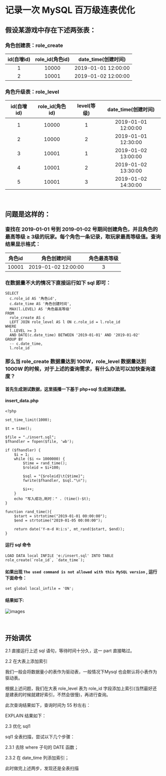 # 记录一次 MySQL 百万级连表优化​

## 假设某游戏中存在下述两张表：

### 角色创建表：role_create

| id(自增id) | role_id(角色id) | date_time(创建时间) |
| :-------: | :-------------: | :----------------: |
| 1 | 10000 | 2019-01-01 12:00:00 |
| 2 | 10001 | 2019-01-02 12:00:00 |

### 角色升级表：role_level

| id(自增id) | role_id(角色id) | level(等级) | date_time(创建时间) |
| :-------: | :-------------: | :--------: | :---: |
| 1 | 10000 | 1 | 2019-01-01 12:00:00 |
| 2 | 10000 | 2 | 2019-01-01 12:30:00 |
| 3 | 10001 | 1 | 2019-01-02 13:00:00 |
| 4 | 10001 | 2 | 2019-01-02 13:30:00 |
| 5 | 10001 | 3 | 2019-01-02 14:30:00 |

&emsp;

## 问题是这样的：
### 查找在 2019-01-01 号到 2019-01-02 号期间创建角色，并且角色的最高等级 ≥ 3级的玩家。每个角色一条记录，取玩家最高等级值。查询结果显示格式：

| 角色id | 角色创建时间 | 角色最高等级
| :---: | :---: | :---: |
| 10001 | 2019-01-02 12:00:00 | 3

### 在数据量不大的情况下直接运行如下 sql 即可：
```
SELECT 
  c.role_id AS '角色id',
  c.date_time AS '角色创建时间',
  MAX(l.LEVEL) AS '角色最高等级'
FROM
  role_create AS c
  LEFT JOIN role_level AS l ON c.role_id = l.role_id
WHERE
  l.LEVEL >= 3
  AND DATE(c.date_time) BETWEEN '2019-01-01' AND '2019-01-02'
GROUP BY
  -- c.date_time,
  l.role_id
```

### 那么当 role_create 数据量达到 100W，role_level 数据量达到 1000W 的时候，对于上述的查询需求，有什么办法可以加快查询速度？

#### 首先生成测试数据，这里插播一下基于 php+sql 生成测试数据。
#### insert_data.php
```
<?php

set_time_limit(1000);

$t = time();

$file = "./insert.sql";
$fhandler = fopen($file, 'wb');

if ($fhandler) {
	$i = 1;
	while ($i <= 1000000) {
		$time = rand_time();
		$roleid = $i+100;

		$sql = "{$roleid}\t{$time}";
    	fwrite($fhandler, $sql."\n");

		$i++;
	}
	echo "写入成功,耗时：" . (time()-$t);
}

function rand_time(){
	$start = strtotime("2019-01-01 00:00:00");
	$end = strtotime("2019-01-05 00:00:00");

	return date('Y-m-d H:i:s', mt_rand($start, $end));
}
```
#### 运行 sql 命令
```
LOAD DATA local INFILE 'e:/insert.sql' INTO TABLE role_create(`role_id`, `date_time`);
```
#### 如果出现 `The used command is not allowed with this MySQL version` , 运行下面命令：
```
set global local_infile = 'ON';
```
#### 结果如下:
![images](https://github.com/TomatoZ7/notes-of-tz/blob/master/images/sql_optimize_count.jpg)

&emsp;

## 开始调优
2.1 直接运行上述 sql 语句，等待时间十分久，这一 part 直接略过。



2.2 在大表上添加索引

我们一般会将数据量小的表作为驱动表，一般情况下Mysql 也会默认将小表作为驱动表。




根据上述问题，我们在大表 role_level 表为 role_id 字段添加上索引(当然最好还是建表的时候就建好索引，不然会很慢)，再进行查询。



此次查询结果如下，查询时间为 55 秒左右：



EXPLAIN 结果如下：


2.3 优化 sql1

sql1 全表扫描，尝试以下几个步骤：

2.3.1 去除 where 子句的 DATE 函数；

2.3.2 在 date_time 列添加索引；


此时做完上述两步，发现还是全表扫描